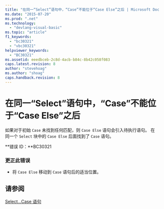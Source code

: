 ```yaml
---
title: "在同一“Select”语句中，“Case”不能位于“Case Else”之后 | Microsoft Docs"
ms.date: "2015-07-20"
ms.prod: ".net"
ms.technology: 
  - "devlang-visual-basic"
ms.topic: "article"
f1_keywords: 
  - "bc30321"
  - "vbc30321"
helpviewer_keywords: 
  - "BC30321"
ms.assetid: eeedbceb-2c8d-4acb-b84c-8b42c058f083
caps.latest.revision: 8
author: "stevehoag"
ms.author: "shoag"
caps.handback.revision: 8
---
```

# 在同一“Select”语句中，“Case”不能位于“Case Else”之后
如果对于初始 `Case` 未找到任何匹配，则 `Case Else` 语句会引入待执行语句。 在同一个 `Select` 块中的 `Case Else` 后面找到了 `Case` 语句。  
  
 **错误 ID：**BC30321  
  
### 更正此错误  
  
-   将 `Case Else` 移动到 `Case` 语句后的适当位置。  
  
## 请参阅  
 [Select...Case 语句](../../visual-basic/language-reference/statements/select-case-statement.md)